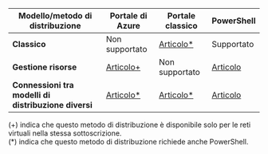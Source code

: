 | **Modello/metodo di distribuzione** | **Portale di Azure** | **Portale classico** | **PowerShell** |
| --- | --- | --- | --- |
| **Classico** |Non supportato |[Articolo*](../articles/vpn-gateway/virtual-networks-configure-vnet-to-vnet-connection.md) |Supportato |
| **Gestione risorse** |[Articolo+](../articles/vpn-gateway/vpn-gateway-howto-vnet-vnet-resource-manager-portal.md) |Non supportato |[Articolo](../articles/vpn-gateway/vpn-gateway-vnet-vnet-rm-ps.md) |
| **Connessioni tra modelli di distribuzione diversi** |[Articolo*](../articles/vpn-gateway/vpn-gateway-connect-different-deployment-models-portal.md) |[Articolo*](../articles/vpn-gateway/vpn-gateway-connect-different-deployment-models-portal.md) |[Articolo](../articles/vpn-gateway/vpn-gateway-connect-different-deployment-models-powershell.md) |

(+) indica che questo metodo di distribuzione è disponibile solo per le reti virtuali nella stessa sottoscrizione.<br>
(*) indica che questo metodo di distribuzione richiede anche PowerShell.



<!--HONumber=Nov16_HO2-->


